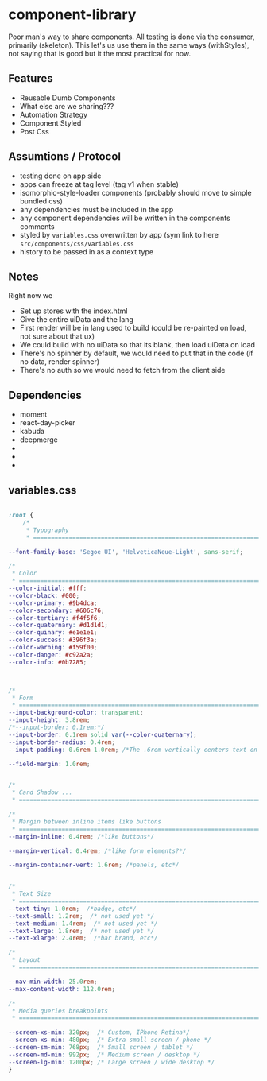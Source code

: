 # component-library

Poor man's way to share components.  All testing is done via the consumer, primarily (skeleton).
This let's us use them in the same ways (withStyles), not saying that is good but it the most practical for now.

## Features

- Reusable Dumb Components
- What else are we sharing???
- Automation Strategy 
- Component Styled
- Post Css


## Assumtions / Protocol

- testing done on app side
- apps can freeze at tag level (tag v1 when stable)
- isomorphic-style-loader components (probably should move to simple bundled css)
- any dependencies must be included in the app
- any component dependencies will be written in the components comments
- styled by `variables.css` overwritten by app (sym link to here `src/components/css/variables.css`
- history to be passed in as a context type

## Notes

Right now we

- Set up stores with the index.html
- Give the entire uiData and the lang 
- First render will be in lang used to build (could be re-painted on load, not sure about that ux)
- We could build with no uiData so that its blank, then load uiData on load
- There's no spinner by default, we would need to put that in the code (if no data, render spinner)
- There's no auth so we would need to fetch from the client side


## Dependencies

- moment
- react-day-picker
- kabuda
- deepmerge
-
-
-

## variables.css

```css

:root {
    /*
     * Typography
     * ======================================================================== */

--font-family-base: 'Segoe UI', 'HelveticaNeue-Light', sans-serif;

/*
 * Color
 * ======================================================================== */
--color-initial: #fff;
--color-black: #000;
--color-primary: #9b4dca;
--color-secondary: #606c76;
--color-tertiary: #f4f5f6;
--color-quaternary: #d1d1d1;
--color-quinary: #e1e1e1;
--color-success: #396f3a;
--color-warning: #f59f00;
--color-danger: #c92a2a;
--color-info: #0b7285;



/*
 * Form
 * ======================================================================== */
--input-background-color: transparent;
--input-height: 3.8rem;
/*--input-border: 0.1rem;*/
--input-border: 0.1rem solid var(--color-quaternary);
--input-border-radius: 0.4rem;
--input-padding: 0.6rem 1.0rem; /*The .6rem vertically centers text on FF, ignored by Webkit*/

--field-margin: 1.0rem;


/*
 * Card Shadow ...
 * ======================================================================== */

/*
 * Margin between inline items like buttons
 * ======================================================================== */
--margin-inline: 0.4rem; /*like buttons*/

--margin-vertical: 0.4rem; /*like form elements?*/

--margin-container-vert: 1.6rem; /*panels, etc*/


/*
 * Text Size
 * ======================================================================== */
--text-tiny: 1.0rem;  /*badge, etc*/
--text-small: 1.2rem;  /* not used yet */
--text-medium: 1.4rem;  /* not used yet */
--text-large: 1.8rem;  /* not used yet */
--text-xlarge: 2.4rem;  /*bar brand, etc*/

/*
 * Layout
 * ======================================================================== */

--nav-min-width: 25.0rem;
--max-content-width: 112.0rem;

/*
 * Media queries breakpoints
 * ======================================================================== */

--screen-xs-min: 320px;  /* Custom, IPhone Retina*/
--screen-xs-min: 480px;  /* Extra small screen / phone */
--screen-sm-min: 768px;  /* Small screen / tablet */
--screen-md-min: 992px;  /* Medium screen / desktop */
--screen-lg-min: 1200px; /* Large screen / wide desktop */
}
```
